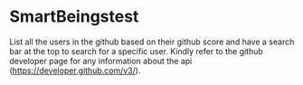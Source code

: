 # SmartBeingstest
List all the users in the github based on their github score and have a search bar at the top to search for a specific user. Kindly refer to the github developer page for any information about the api (https://developer.github.com/v3/).
